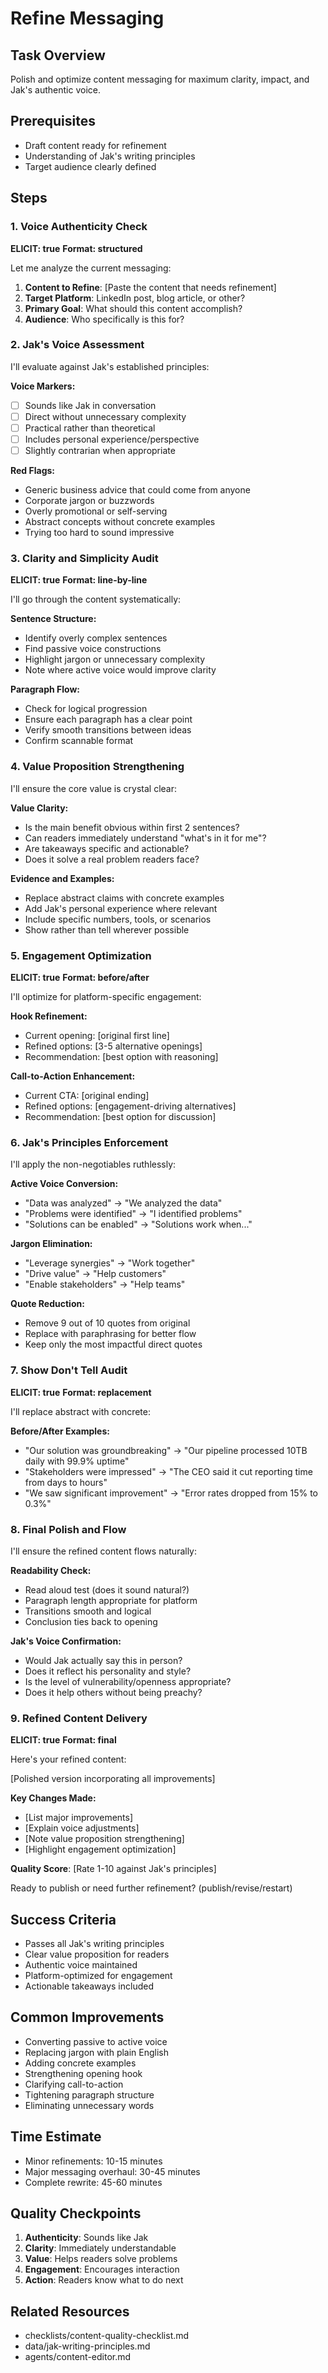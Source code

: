# Refine Messaging

## Task Overview

Polish and optimize content messaging for maximum clarity, impact, and Jak's authentic voice.

## Prerequisites

- Draft content ready for refinement
- Understanding of Jak's writing principles
- Target audience clearly defined

## Steps

### 1. Voice Authenticity Check

**ELICIT: true**
**Format: structured**

Let me analyze the current messaging:

1. **Content to Refine**: [Paste the content that needs refinement]
2. **Target Platform**: LinkedIn post, blog article, or other?
3. **Primary Goal**: What should this content accomplish?
4. **Audience**: Who specifically is this for?

### 2. Jak's Voice Assessment

I'll evaluate against Jak's established principles:

**Voice Markers:**

- [ ] Sounds like Jak in conversation
- [ ] Direct without unnecessary complexity
- [ ] Practical rather than theoretical
- [ ] Includes personal experience/perspective
- [ ] Slightly contrarian when appropriate

**Red Flags:**

- Generic business advice that could come from anyone
- Corporate jargon or buzzwords
- Overly promotional or self-serving
- Abstract concepts without concrete examples
- Trying too hard to sound impressive

### 3. Clarity and Simplicity Audit

**ELICIT: true**
**Format: line-by-line**

I'll go through the content systematically:

**Sentence Structure:**

- Identify overly complex sentences
- Find passive voice constructions
- Highlight jargon or unnecessary complexity
- Note where active voice would improve clarity

**Paragraph Flow:**

- Check for logical progression
- Ensure each paragraph has a clear point
- Verify smooth transitions between ideas
- Confirm scannable format

### 4. Value Proposition Strengthening

I'll ensure the core value is crystal clear:

**Value Clarity:**

- Is the main benefit obvious within first 2 sentences?
- Can readers immediately understand "what's in it for me"?
- Are takeaways specific and actionable?
- Does it solve a real problem readers face?

**Evidence and Examples:**

- Replace abstract claims with concrete examples
- Add Jak's personal experience where relevant
- Include specific numbers, tools, or scenarios
- Show rather than tell wherever possible

### 5. Engagement Optimization

**ELICIT: true**
**Format: before/after**

I'll optimize for platform-specific engagement:

**Hook Refinement:**

- Current opening: [original first line]
- Refined options: [3-5 alternative openings]
- Recommendation: [best option with reasoning]

**Call-to-Action Enhancement:**

- Current CTA: [original ending]
- Refined options: [engagement-driving alternatives]
- Recommendation: [best option for discussion]

### 6. Jak's Principles Enforcement

I'll apply the non-negotiables ruthlessly:

**Active Voice Conversion:**

- "Data was analyzed" → "We analyzed the data"
- "Problems were identified" → "I identified problems"
- "Solutions can be enabled" → "Solutions work when..."

**Jargon Elimination:**

- "Leverage synergies" → "Work together"
- "Drive value" → "Help customers"
- "Enable stakeholders" → "Help teams"

**Quote Reduction:**

- Remove 9 out of 10 quotes from original
- Replace with paraphrasing for better flow
- Keep only the most impactful direct quotes

### 7. Show Don't Tell Audit

**ELICIT: true**
**Format: replacement**

I'll replace abstract with concrete:

**Before/After Examples:**

- "Our solution was groundbreaking" → "Our pipeline processed 10TB daily with 99.9% uptime"
- "Stakeholders were impressed" → "The CEO said it cut reporting time from days to hours"
- "We saw significant improvement" → "Error rates dropped from 15% to 0.3%"

### 8. Final Polish and Flow

I'll ensure the refined content flows naturally:

**Readability Check:**

- Read aloud test (does it sound natural?)
- Paragraph length appropriate for platform
- Transitions smooth and logical
- Conclusion ties back to opening

**Jak's Voice Confirmation:**

- Would Jak actually say this in person?
- Does it reflect his personality and style?
- Is the level of vulnerability/openness appropriate?
- Does it help others without being preachy?

### 9. Refined Content Delivery

**ELICIT: true**
**Format: final**

Here's your refined content:

[Polished version incorporating all improvements]

**Key Changes Made:**

- [List major improvements]
- [Explain voice adjustments]
- [Note value proposition strengthening]
- [Highlight engagement optimization]

**Quality Score**: [Rate 1-10 against Jak's principles]

Ready to publish or need further refinement? (publish/revise/restart)

## Success Criteria

- Passes all Jak's writing principles
- Clear value proposition for readers
- Authentic voice maintained
- Platform-optimized for engagement
- Actionable takeaways included

## Common Improvements

- Converting passive to active voice
- Replacing jargon with plain English
- Adding concrete examples
- Strengthening opening hook
- Clarifying call-to-action
- Tightening paragraph structure
- Eliminating unnecessary words

## Time Estimate

- Minor refinements: 10-15 minutes
- Major messaging overhaul: 30-45 minutes
- Complete rewrite: 45-60 minutes

## Quality Checkpoints

1. **Authenticity**: Sounds like Jak
2. **Clarity**: Immediately understandable
3. **Value**: Helps readers solve problems
4. **Engagement**: Encourages interaction
5. **Action**: Readers know what to do next

## Related Resources

- checklists/content-quality-checklist.md
- data/jak-writing-principles.md
- agents/content-editor.md
